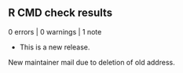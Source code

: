 ## R CMD check results

0 errors | 0 warnings | 1 note

* This is a new release.

New maintainer mail due to deletion of old address.
